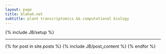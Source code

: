 ```yaml
---
layout: page
title: blahah.net
subtitle: plant transcriptomics && computational biology
---
```

{% include JB/setup %}

<hr>

{% for post in site.posts %}
{% include JB/post_content %}
{% endfor %}

